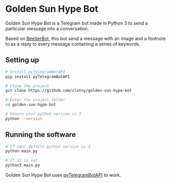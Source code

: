 # Golden Sun Hype Bot
Golden Sun Hype Bot is a Telegram bot made in Python 3 to send a particular message into a conversation. 

Based on [BeetlerBot](https://github.com/agnovoa2/BeetlerBot), this bot send a message with an image and a footnote to as a reply to every message containing a series of keywords.

## Setting up
```bash
# Install pyTelegramBotAPI
pip install pyTelegramBotAPI

# Clone the project
git clone https://github.com/zlotny/golden-sun-hype-bot

# Enter the project folder
cd golden-sun-hype-bot

# Ensure your python version is 3
python --version
```

## Running the software
```bash
# If your default python version is 3
python main.py

# If it is not
python3 main.py
```

Golden Sun Hype Bot uses [pyTelegramBotAPI](https://github.com/eternnoir/pyTelegramBotAPI) to work.
